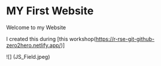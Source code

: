 # MY First Website

Welcome to my Website

I created this during [this workshop(https://r-rse-git-github-zero2hero.netlify.app/)]


![] (JS_Field.jpeg)
